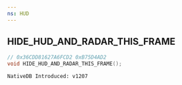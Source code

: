 ```yaml
---
ns: HUD
---
```

## HIDE_HUD_AND_RADAR_THIS_FRAME

```c
// 0x36CDD81627A6FCD2 0xB75D4AD2
void HIDE_HUD_AND_RADAR_THIS_FRAME();
```

```
NativeDB Introduced: v1207
```

